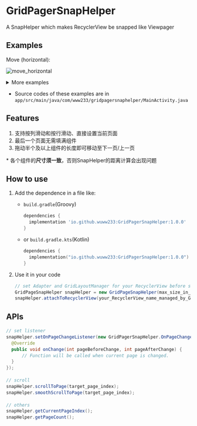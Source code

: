 # GridPagerSnapHelper
A SnapHelper which makes RecyclerView be snapped like Viewpager

## Examples

Move (horizontal):

![move_horizontal](https://cdn.jsdelivr.net/gh/Jungezi/wwwImage@main/img/example_1.gif)

<details>
<summary>More examples</summary>
<br>Move (vertical):<br>
<img src="https://raw.githubusercontent.com/wuww233/wwwImage/main/img/example_3.gif" alt="move_vertical">
    <br><br>
Scroll (horizontal):<br>
<img src="https://cdn.jsdelivr.net/gh/Jungezi/wwwImage@main/img/example_2.gif" alt="scroll_horizontal">
    <br><br>
Scroll (vertical):<br>
<img src="https://raw.githubusercontent.com/wuww233/wwwImage/main/img/example_4.gif" alt="scroll_vertical">
</details>

+ Source codes of these examples are in `app/src/main/java/com/www233/gridpagersnaphelper/MainActivity.java`

## Features

1. 支持按列滑动和按行滑动、直接设置当前页面
2. 最后一个页面无需填满组件
3. 拖动半个及以上组件的长度即可移动至下一页/上一页

\* 各个组件的**尺寸须一致**，否则SnapHelper的距离计算会出现问题

## How to use

1. Add the dependence in a file like:

    + `build.gradle`(Groovy)
      
      ```groovy
      dependencies {
        implementation 'io.github.wuww233:GridPagerSnapHelper:1.0.0'
      }
      ```

    + or `build.gradle.kts`(Kotlin)
      ```kotlin
      dependencies {
        implementation("io.github.wuww233:GridPagerSnapHelper:1.0.0")
      }
      ```


2. Use it in your code

    ```java
    // set Adapter and GridLayoutManager for your RecyclerView before setting GridPageSnapHelper
    GridPageSnapHelper snapHelper = new GridPageSnapHelper(max_size_in_each_row_or_line, max_size_of_each_page);
    snapHelper.attachToRecyclerView(your_RecyclerView_name_managed_by_GridLayoutManager);
    ```

    

## APIs

```java
// set listener
snapHelper.setOnPageChangeListener(new GridPagerSnapHelper.OnPageChangeListener() {
  @Override
  public void onChange(int pageBeforeChange, int pageAfterChange) {
      // Function will be called when current page is changed.
  }
});

// scroll
snapHelper.scrollToPage(target_page_index);
snapHelper.smoothScrollToPage(target_page_index);

// others
snapHelper.getCurrentPageIndex();
snapHelper.getPageCount();
```